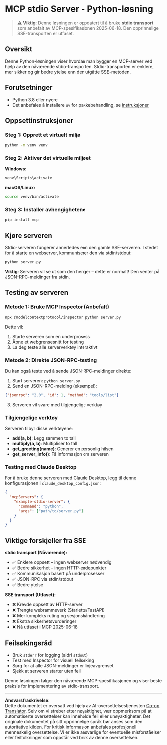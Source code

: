 <!--
CO_OP_TRANSLATOR_METADATA:
{
  "original_hash": "68cd055621b3370948a5a1dff7bedc9a",
  "translation_date": "2025-08-26T20:33:53+00:00",
  "source_file": "03-GettingStarted/05-stdio-server/solution/python/README.md",
  "language_code": "no"
}
-->
# MCP stdio Server - Python-løsning

> **⚠️ Viktig**: Denne løsningen er oppdatert til å bruke **stdio transport** som anbefalt av MCP-spesifikasjonen 2025-06-18. Den opprinnelige SSE-transporten er utfaset.

## Oversikt

Denne Python-løsningen viser hvordan man bygger en MCP-server ved hjelp av den nåværende stdio-transporten. Stdio-transporten er enklere, mer sikker og gir bedre ytelse enn den utgåtte SSE-metoden.

## Forutsetninger

- Python 3.8 eller nyere
- Det anbefales å installere `uv` for pakkebehandling, se [instruksjoner](https://docs.astral.sh/uv/#highlights)

## Oppsettinstruksjoner

### Steg 1: Opprett et virtuelt miljø

```bash
python -m venv venv
```

### Steg 2: Aktiver det virtuelle miljøet

**Windows:**
```bash
venv\Scripts\activate
```

**macOS/Linux:**
```bash
source venv/bin/activate
```

### Steg 3: Installer avhengighetene

```bash
pip install mcp
```

## Kjøre serveren

Stdio-serveren fungerer annerledes enn den gamle SSE-serveren. I stedet for å starte en webserver, kommuniserer den via stdin/stdout:

```bash
python server.py
```

**Viktig**: Serveren vil se ut som den henger – dette er normalt! Den venter på JSON-RPC-meldinger fra stdin.

## Testing av serveren

### Metode 1: Bruke MCP Inspector (Anbefalt)

```bash
npx @modelcontextprotocol/inspector python server.py
```

Dette vil:
1. Starte serveren som en underprosess
2. Åpne et webgrensesnitt for testing
3. La deg teste alle serververktøy interaktivt

### Metode 2: Direkte JSON-RPC-testing

Du kan også teste ved å sende JSON-RPC-meldinger direkte:

1. Start serveren: `python server.py`
2. Send en JSON-RPC-melding (eksempel):

```json
{"jsonrpc": "2.0", "id": 1, "method": "tools/list"}
```

3. Serveren vil svare med tilgjengelige verktøy

### Tilgjengelige verktøy

Serveren tilbyr disse verktøyene:

- **add(a, b)**: Legg sammen to tall
- **multiply(a, b)**: Multipliser to tall  
- **get_greeting(name)**: Generer en personlig hilsen
- **get_server_info()**: Få informasjon om serveren

### Testing med Claude Desktop

For å bruke denne serveren med Claude Desktop, legg til denne konfigurasjonen i `claude_desktop_config.json`:

```json
{
  "mcpServers": {
    "example-stdio-server": {
      "command": "python",
      "args": ["path/to/server.py"]
    }
  }
}
```

## Viktige forskjeller fra SSE

**stdio transport (Nåværende):**
- ✅ Enklere oppsett – ingen webserver nødvendig
- ✅ Bedre sikkerhet – ingen HTTP-endepunkter
- ✅ Kommunikasjon basert på underprosesser
- ✅ JSON-RPC via stdin/stdout
- ✅ Bedre ytelse

**SSE transport (Utfaset):**
- ❌ Krevde oppsett av HTTP-server
- ❌ Trengte webrammeverk (Starlette/FastAPI)
- ❌ Mer kompleks ruting og sesjonshåndtering
- ❌ Ekstra sikkerhetsvurderinger
- ❌ Nå utfaset i MCP 2025-06-18

## Feilsøkingsråd

- Bruk `stderr` for logging (aldri `stdout`)
- Test med Inspector for visuell feilsøking
- Sørg for at alle JSON-meldinger er linjeavgrenset
- Sjekk at serveren starter uten feil

Denne løsningen følger den nåværende MCP-spesifikasjonen og viser beste praksis for implementering av stdio-transport.

---

**Ansvarsfraskrivelse**:  
Dette dokumentet er oversatt ved hjelp av AI-oversettelsestjenesten [Co-op Translator](https://github.com/Azure/co-op-translator). Selv om vi streber etter nøyaktighet, vær oppmerksom på at automatiserte oversettelser kan inneholde feil eller unøyaktigheter. Det originale dokumentet på sitt opprinnelige språk bør anses som den autoritative kilden. For kritisk informasjon anbefales profesjonell menneskelig oversettelse. Vi er ikke ansvarlige for eventuelle misforståelser eller feiltolkninger som oppstår ved bruk av denne oversettelsen.